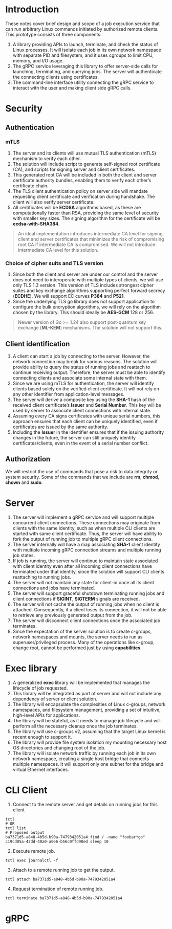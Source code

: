# Introduction
These notes cover brief design and scope of a job execution service that can run arbitrary Linux commands initiated by authorized remote clients.
This prototype consists of three components:
1.	A library providing APIs to launch, terminate, and check the status of Linux processes. It will isolate each job in its own network namespace with separate PID and filesystem, and it uses cgroups to limit CPU, memory, and I/O usage.
2.	The gRPC service leveraging this library to offer server-side calls for launching, terminating, and querying jobs. The server will authenticate the connecting clients using certificates.
3.	The command-line interface utility connecting the gRPC service to interact with the user and making client side gRPC calls.


# Security
## Authentication
### mTLS
1. The server and its clients will use mutual TLS authentication (mTLS) mechanism to verify each other. 
2. The solution will include script to generate self-signed root certificate (CA), and scripts for signing server and client certificates.
3. This generated root CA will be included in both the client and server certificate authority bundles, enabling them to verify each other’s certificate chain.
4. The TLS client authentication policy on server side will mandate requesting client certificate and verification during handshake. The client will also verify server certificate.
5. All certificates will be **ECDSA** algorithms based, as these are computationally faster than RSA, providing the same level of security with smaller key sizes. The signing algorithm for the certificate will be **ecdsa-with-SHA384**.

>An ideal implementation introduces intermediate CA level for signing client and server certificates that minimizes the risk of compromising root CA if intermediate CA is compromised. We will not introduce intermediate CA level for this solution.

### Choice of cipher suits and TLS version
1. Since both the client and server are under our control and the server does not need to interoperate with multiple types of clients, we will use only TLS 1.3 version. This version of TLS includes strongest cipher suites and key exchange algorithms supporting perfect forward secrecy (**ECDHE**). We will support EC curves **P384** and **P521**.
2. Since the underlying TLS go library does not support application to configure the bulk encryption algorithms, we will rely on the algorithm chosen by the library. This should ideally be **AES-GCM** 128 or 256.

>Newer version of Go >= 1.24 also support post-quantum key exchange (**ML-KEM**) mechanisms. The solution will not support this.

## Client identification
1. A client can start a job by connecting to the server. However, the network connection may break for various reasons. The solution will provide ability to query the status of running jobs and reattach to continue receiving output. Therefore, the server must be able to identify connecting clients and associate some internal state with them.
2. Since we are using mTLS for authentication, the server will identify clients based solely on the verified client certificate. It will not rely on any other identifier from application-level messages.
3. The server will derive a composite key using the **SHA-1** hash of the received client certificate’s **Issuer** and **Serial Number**. This key will be used by server to associate client connections with internal state.
4. Assuming every CA signs certificates with unique serial numbers, this approach ensures that each client can be uniquely identified, even if certificates are issued by the same authority.
5. Including the **Issuer** in the identifier ensures that if the issuing authority changes in the future, the server can still uniquely identify certificates/clients, even in the event of a serial number conflict.

## Authorization
We will restrict the use of commands that pose a risk to data integrity or system security. Some of the commands that we include are **rm**, **chmod**, **chown** and **sudo**.


# Server
1. The server will implement a gRPC service and will support multiple concurrent client connections. These connections may originate from clients with the same identity, such as when multiple CLI clients are started with same client certificate. Thus, the server will have ability to fork the output of running job to multiple gRPC client connections.
2. The server internally will have a map associating **SHA-1** client identity with multiple incoming gRPC connection streams and multiple running job states.
3. If job is running, the server will continue to maintain state associated with client identity even after all incoming client connections have terminated under that identity, since the solution will support CLI clients reattaching to running jobs.
4. The server will not maintain any state for client-id once all its client connections and jobs have terminated.
5. The server will support graceful shutdown terminating running jobs and client connections if **SIGINT**, **SIGTERM** signals are received.
6. The server will not cache the output of running jobs when no client is attached. Consequently, if a client loses its connection, it will not be able to retrieve any previously generated output from the job.
7. The server will disconnect client connections once the associated job terminates.
8. Since the expectation of the server solution is to create c-groups, network namespaces and mounts, the server needs to run as superuser/privileged process. Many of the operations like c-group, change root, cannot be performed just by using **capabilities**.


# Exec library
1.	A generalized **exec** library will be implemented that manages the lifecycle of job requested.
2.	This library will be integrated as part of server and will not include any dependency of server or client solution.
3.	The library will encapsulate the complexities of Linux c-groups, network namespaces, and filesystem management, providing a set of intuitive, high-level APIs for applications.
4.	The library will be stateful, as it needs to manage job lifecycle and will perform all the necessary cleanup once the job terminates.
5.	The library will use c-groups v2, assuming that the target Linux kernel is recent enough to support it.
6.	The library will provide file system isolation my mounting necessary host OS directories and changing root of the job.
7.	The library will isolate network traffic by running each job in its own network namespace, creating a single host bridge that connects multiple namespaces. It will support only one subnet for the bridge and virtual Ethernet interfaces.

# CLI Client
1. Connect to the remote server and get details on running jobs for this client
```
tctl
# OR
tctl list
# Proposed output
ba7371d5-a848-4b5d-b90a-7479342051a4 find / -name "foobar*go"
c19cd05a-42dd-40a0-a0e6-b56c0ffd98ed sleep 10
```
2. Execute remote job.
```
tctl exec journalctl -f
```
3. Attach to a remote running job to get the output.
```
tctl attach ba7371d5-a848-4b5d-b90a-7479342051a4
```
4. Request termination of remote running job.
```
tctl terminate ba7371d5-a848-4b5d-b90a-7479342051a4
```


# gRPC


